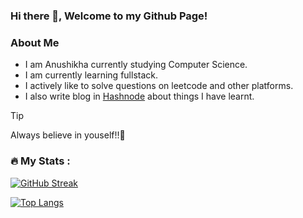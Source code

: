 ### Hi there 👋, Welcome to my Github Page!

### About Me
- I am Anushikha currently studying Computer Science.
- I am currently learning fullstack.
- I actively like to solve questions on leetcode and other platforms.
- I also write blog in [Hashnode](https://hashnode.com/@Anushikha03) about things I have learnt.

>[!TIP]
>Always believe in youself!!:dart:



### :fire: My Stats :
[![GitHub Streak](https://github-readme-streak-stats.herokuapp.com?user=anushi12&theme=dark)](https://git.io/streak-stats)

[![Top Langs](https://github-readme-stats.vercel.app/api/top-langs/?username=anushi12&layout=compact&theme=vision-friendly-dark)](https://github.com/anuraghazra/github-readme-stats)

<!--
**anushi12/anushi12** is a ✨ _special_ ✨ repository because its `README.md` (this file) appears on your GitHub profile.

Here are some ideas to get you started:

- 🔭 I’m currently working on ...
- 🌱 I’m currently learning ...
- 👯 I’m looking to collaborate on ...
- 🤔 I’m looking for help with ...
- 💬 Ask me about ...
- 📫 How to reach me: ...
- 😄 Pronouns: ...
- ⚡ Fun fact: ...
-->
